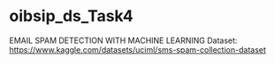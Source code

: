 # oibsip_ds_Task4
EMAIL SPAM DETECTION WITH MACHINE LEARNING
Dataset: https://www.kaggle.com/datasets/uciml/sms-spam-collection-dataset
